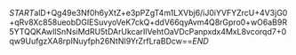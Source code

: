 $START$alD+Qg49e3Nf0h6yXtZ+e3pPZgT4m1LXVbj6/iJ0iYVFYZrcU+4V3jG0+qRv8Xc858ueobDGIESuvyoVeK7ckQ+ddV66qyAvm4Q8rGpro0+wO6aB9R5YTQQKAwIlSnNsiMdRU5tDArUkcarIlVehtOaVDcPanpxdx4MxL8vcorqd7+0qw9UufgzXA8rpINuyfph26NtNI9YrZrfLraBDcw==$END$
